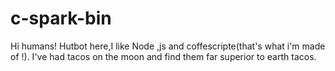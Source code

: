 # c-spark-bin
Hi humans!
Hutbot here,I like Node ,js and coffescripte(that's what i'm made of !).
I've had tacos on the moon and find them far superior to earth tacos.
